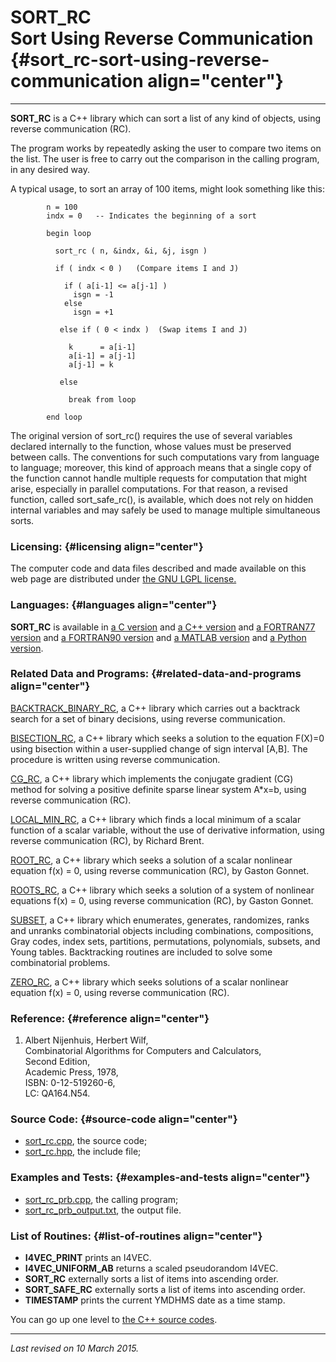 SORT\_RC\
Sort Using Reverse Communication {#sort_rc-sort-using-reverse-communication align="center"}
================================

------------------------------------------------------------------------

**SORT\_RC** is a C++ library which can sort a list of any kind of
objects, using reverse communication (RC).

The program works by repeatedly asking the user to compare two items on
the list. The user is free to carry out the comparison in the calling
program, in any desired way.

A typical usage, to sort an array of 100 items, might look something
like this:

            n = 100
            indx = 0   -- Indicates the beginning of a sort
     
            begin loop

              sort_rc ( n, &indx, &i, &j, isgn )

              if ( indx < 0 )   (Compare items I and J)

                if ( a[i-1] <= a[j-1] )
                  isgn = -1
                else
                  isgn = +1
     
               else if ( 0 < indx )  (Swap items I and J)
      
                 k      = a[i-1]
                 a[i-1] = a[j-1]
                 a[j-1] = k
     
               else
     
                 break from loop

            end loop
          

The original version of sort\_rc() requires the use of several variables
declared internally to the function, whose values must be preserved
between calls. The conventions for such computations vary from language
to language; moreover, this kind of approach means that a single copy of
the function cannot handle multiple requests for computation that might
arise, especially in parallel computations. For that reason, a revised
function, called sort\_safe\_rc(), is available, which does not rely on
hidden internal variables and may safely be used to manage multiple
simultaneous sorts.

### Licensing: {#licensing align="center"}

The computer code and data files described and made available on this
web page are distributed under [the GNU LGPL
license.](../../txt/gnu_lgpl.txt)

### Languages: {#languages align="center"}

**SORT\_RC** is available in [a C
version](../../c_src/sort_rc/sort_rc.md) and [a C++
version](../../master/sort_rc/sort_rc.md) and [a FORTRAN77
version](../../f77_src/sort_rc/sort_rc.md) and [a FORTRAN90
version](../../f_src/sort_rc/sort_rc.md) and [a MATLAB
version](../../m_src/sort_rc/sort_rc.md) and [a Python
version](../../py_src/sort_rc/sort_rc.md).

### Related Data and Programs: {#related-data-and-programs align="center"}

[BACKTRACK\_BINARY\_RC](../../master/backtrack_binary_rc/backtrack_binary_rc.md),
a C++ library which carries out a backtrack search for a set of binary
decisions, using reverse communication.

[BISECTION\_RC](../../master/bisection_rc/bisection_rc.md), a C++
library which seeks a solution to the equation F(X)=0 using bisection
within a user-supplied change of sign interval \[A,B\]. The procedure is
written using reverse communication.

[CG\_RC](../../master/cg_rc/cg_rc.md), a C++ library which implements
the conjugate gradient (CG) method for solving a positive definite
sparse linear system A\*x=b, using reverse communication (RC).

[LOCAL\_MIN\_RC](../../master/local_min_rc/local_min_rc.md), a C++
library which finds a local minimum of a scalar function of a scalar
variable, without the use of derivative information, using reverse
communication (RC), by Richard Brent.

[ROOT\_RC](../../master/root_rc/root_rc.md), a C++ library which
seeks a solution of a scalar nonlinear equation f(x) = 0, using reverse
communication (RC), by Gaston Gonnet.

[ROOTS\_RC](../../master/roots_rc/roots_rc.md), a C++ library which
seeks a solution of a system of nonlinear equations f(x) = 0, using
reverse communication (RC), by Gaston Gonnet.

[SUBSET](../../master/subset/subset.md), a C++ library which
enumerates, generates, randomizes, ranks and unranks combinatorial
objects including combinations, compositions, Gray codes, index sets,
partitions, permutations, polynomials, subsets, and Young tables.
Backtracking routines are included to solve some combinatorial problems.

[ZERO\_RC](../../master/zero_rc/zero_rc.md), a C++ library which
seeks solutions of a scalar nonlinear equation f(x) = 0, using reverse
communication (RC).

### Reference: {#reference align="center"}

1.  Albert Nijenhuis, Herbert Wilf,\
    Combinatorial Algorithms for Computers and Calculators,\
    Second Edition,\
    Academic Press, 1978,\
    ISBN: 0-12-519260-6,\
    LC: QA164.N54.

### Source Code: {#source-code align="center"}

-   [sort\_rc.cpp](sort_rc.cpp), the source code;
-   [sort\_rc.hpp](sort_rc.hpp), the include file;

### Examples and Tests: {#examples-and-tests align="center"}

-   [sort\_rc\_prb.cpp](sort_rc_prb.cpp), the calling program;
-   [sort\_rc\_prb\_output.txt](sort_rc_prb_output.txt), the output
    file.

### List of Routines: {#list-of-routines align="center"}

-   **I4VEC\_PRINT** prints an I4VEC.
-   **I4VEC\_UNIFORM\_AB** returns a scaled pseudorandom I4VEC.
-   **SORT\_RC** externally sorts a list of items into ascending order.
-   **SORT\_SAFE\_RC** externally sorts a list of items into ascending
    order.
-   **TIMESTAMP** prints the current YMDHMS date as a time stamp.

You can go up one level to [the C++ source codes](../cpp_src.md).

------------------------------------------------------------------------

*Last revised on 10 March 2015.*
